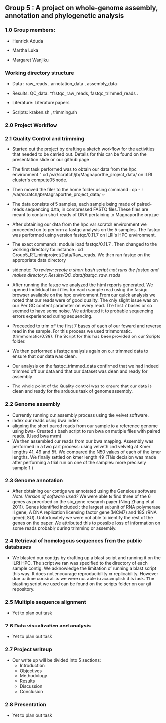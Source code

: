 ## Group 5 : A project on whole-genome assembly, annotation and phylogenetic analysis
### 1.0 Group members:
- Henrick Aduda

- Martha Luka

- Margaret Wanjiku

### Working directory structure

- Data :  raw_reads , annotation_data , assembly_data

- Results: QC_data: *fastqc_raw_reads, fastqc_trimmed_reads .

- Literature: Literature papers

- Scripts: kraken.sh , trimming.sh

### 2.0 Project Workflow

### 2.1 Quality Control and trimming 

- Started out the project by drafting a sketch workflow for the activities that needed to be carried out. Details for this can be found on the presentation slide on our github page

- The first task performed was to obtain our data from the hpc environment " cd /var/scratch/jb/Magnaporthe_project_data/ on ILRI cluster's  compute05 node.

- Then moved the files to the home folder using command : cp - r /var/scratch/jb/Magnaporthe_project_data/ ~

- The data consists of 5 samples, each sample being made of paired-reads sequencing data, in compressed FASTQ files.These files are meant to contain short reads of DNA pertaining to Magnaporthe oryzae

- After obtaining our data from the hpc var scratch environment we proceeded on to perform a fastqc analysis on the 5 samples. The fastqc was performed using version fastqc/0.11.7 on ILRI's HPC environment.

- The exact commands: module load fastqc/0.11.7 . Then changed to the working directory for instance : cd Group5_RT_miniproject/Data/Raw_reads. We then ran fastqc on the appropriate data directory

- sidenote: *To review: create a short bash script that runs the fastqc and makes directory: Results/QC_data/fastqc_raw_reads* 

- After running the fastqc we analyzed the html reports generated. We opened individual html files for each sample read using the fastqc browser available on the hpc environment.From our quick analysis we noted that our reads were of good quality. The only slight issue was on our Per GC content parameter on every read. The first 7 bases or so seemed to have some noise. We attributed it to probable sequencing errors experienced during sequencing.

- Proceeded to trim off the first 7 bases of each of our foward and reverse read in the sample. For this process we used trimmomatic. (trimmomatic/0.38). The Script for this has been provided on our Scripts folder.

- We then performed a fastqc analysis again on our trimmed data to ensure that our data was clean. 

- Our analysis on the fastqc_trimmed_data confirmed that we had indeed trimmed off our data and that our dataset was clean and ready for assembly

- The whole point of the Quality control was to ensure that our data is clean and ready for the arduous task of genome assembly.

### 2.2 Genome assembly 
- Currently running our assembly process using the velvet software.
- index our reads using bwa index
- aligning the short paired reads from our sample to a reference genome using bwa- Created a bash script to run bwa on  mutiple files with paired reads.  (Used bwa mem)
- We then assembled our reads from our bwa mapping. Assembly was performed in a two part process: using velveth and velvetg at Kmer lengths 41, 49 and 55. We compared the N50 values of each of the kmer lengths. We finally settled on kmer length 49 (This decision was made after performing a trial run on one of the samples: more precisely sample 1.)
###  2.3 Genome annotation
- After obtaining our contigs we annotated using the Geneious software *Note: Version of software used?* We were able to find three of the 6 genes as precribed on the six_gene research paper (Ning Zhang et al 2011). Genes identified included : the largest subunit of RNA polymerase II gene, A DNA replication licensing factor gene (MCM7) and 18S rRNA gene(LSU). Unfortunately we were not able to identify the rest of the genes on the paper. We attributed this to possible loss of information on some reads probably during trimming or assembly. 
 
###  2.4 Retrieval of homologous sequences from the public databases
- We blasted our contigs by drafting up a blast script and running it on the ILRI HPC. The script we ran was specified to the directory of each sample contig. We acknowledge the limitation of running a blast script this way. It does not encourage reproducibility or replicability. However due to time constraints we were not able to accomplish this task. The blasting script we used can be found on the scripts folder on our git repository. 
###  2.5 Multiple sequence alignment
- Yet to plan out task 
###  2.6 Data visualization and analysis
- Yet to plan out task

###  2.7 Project writeup
- Our write up will be divided into 5 sections:
  - Introduction 
  - Objectives
  - Methodology
  - Results
  - Discussion
  - Conclusion

###  2.8 Presentation
- Yet to plan out task
